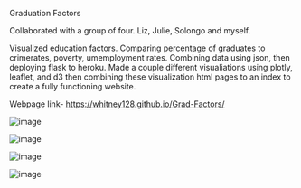 Graduation Factors

Collaborated with a group of four. Liz, Julie, Solongo and myself.

Visualized education factors. Comparing percentage of graduates to crimerates, poverty, umemployment rates. Combining data using json, then deploying flask to heroku. Made a couple different visualiations using plotly, leaflet, and d3 then combining these visualization html pages to an index to create a fully functioning website.

Webpage link- https://whitney128.github.io/Grad-Factors/

![image](https://user-images.githubusercontent.com/66101341/102703980-46970600-4233-11eb-931c-e0f47487e4da.png)

![image](https://user-images.githubusercontent.com/66101341/102703989-5f072080-4233-11eb-8573-be4ad0875479.png)

![image](https://user-images.githubusercontent.com/66101341/102703993-6e866980-4233-11eb-8b52-732edf883e1b.png)

![image](https://user-images.githubusercontent.com/66101341/102704001-7e05b280-4233-11eb-977a-0250095a49f7.png)
